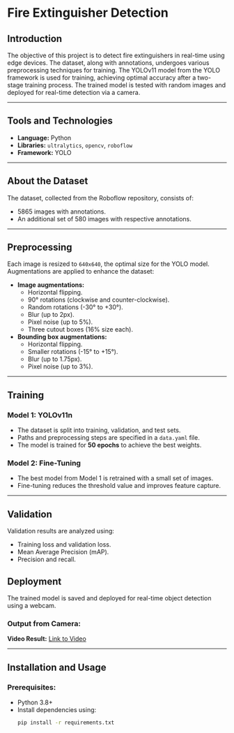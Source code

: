 # Fire Extinguisher Detection

## Introduction
The objective of this project is to detect fire extinguishers in real-time using edge devices. The dataset, along with annotations, undergoes various preprocessing techniques for training. The YOLOv11 model from the YOLO framework is used for training, achieving optimal accuracy after a two-stage training process. The trained model is tested with random images and deployed for real-time detection via a camera.

---

## Tools and Technologies
- **Language:** Python
- **Libraries:** `ultralytics`, `opencv`, `roboflow`
- **Framework:** YOLO

---

## About the Dataset
The dataset, collected from the Roboflow repository, consists of:
- 5865 images with annotations.
- An additional set of 580 images with respective annotations.

---

## Preprocessing
Each image is resized to `640x640`, the optimal size for the YOLO model. Augmentations are applied to enhance the dataset:
- **Image augmentations:**
  - Horizontal flipping.
  - 90° rotations (clockwise and counter-clockwise).
  - Random rotations (-30° to +30°).
  - Blur (up to 2px).
  - Pixel noise (up to 5%).
  - Three cutout boxes (16% size each).
- **Bounding box augmentations:**
  - Horizontal flipping.
  - Smaller rotations (-15° to +15°).
  - Blur (up to 1.75px).
  - Pixel noise (up to 3%).

---

## Training
### Model 1: YOLOv11n
- The dataset is split into training, validation, and test sets.
- Paths and preprocessing steps are specified in a `data.yaml` file.
- The model is trained for **50 epochs** to achieve the best weights.

### Model 2: Fine-Tuning
- The best model from Model 1 is retrained with a small set of images.
- Fine-tuning reduces the threshold value and improves feature capture.

---

## Validation
Validation results are analyzed using:
- Training loss and validation loss.
- Mean Average Precision (mAP).
- Precision and recall.

## Deployment
The trained model is saved and deployed for real-time object detection using a webcam.

### Output from Camera:
**Video Result:** [Link to Video]([https://drive.google.com/file/d/1vnuPDUbckaBLc616Fn3f-3m1DKf8EY8A/view?usp=drive_link](https://drive.google.com/file/d/1c8kQFSusNYsHScf_s2Ib4jJws-MZ3VYh/view?usp=sharing))

---

## Installation and Usage
### Prerequisites:
- Python 3.8+
- Install dependencies using:
  ```bash
  pip install -r requirements.txt

